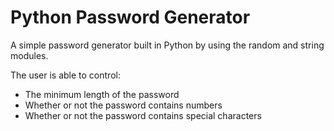 # Python Password Generator

A simple password generator built in Python by using the random and string modules.

The user is able to control:
- The minimum length of the password
- Whether or not the password contains numbers
- Whether or not the password contains special characters